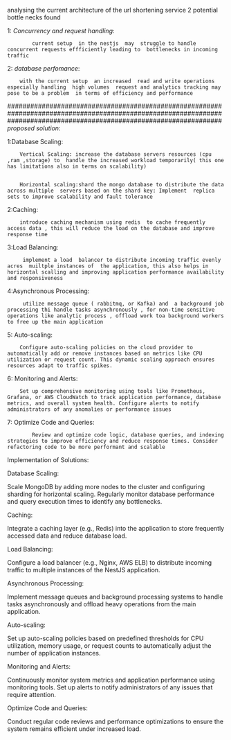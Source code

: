analysing the current architecture of the url shortening service  2  potential bottle necks  found


1: *Concurrency and request handling*:


            current setup  in the nestjs  may  struggle to handle concurrent requests effficiently leading to  bottlenecks in incoming traffic



2: *database  perfomance*:


        with the current setup  an increased  read and write operations especially handling  high volumes  request and analytics tracking may pose to be a problem  in terms of efficiency and performance


########################################################################################################################################################################
*proposed solution*:

1:Database Scaling:


        Vertical Scaling: increase the database servers resources (cpu ,ram ,storage) to  handle the increased workload temporarily( this one has limitations also in terms on scalability)


        Horizontal scaling:shard the mongo database to distribute the data across multiple  servers based on the shard key: Implement  replica sets to improve scalability and fault tolerance



2:Caching:


        introduce caching mechanism using redis  to cache frequently access data , this will reduce the load on the database and improve  response time



3:Load Balancing:


         implement a load  balancer to distribute incoming traffic evenly acres  muiltple instances of  the application, this also helps in horizontal scalling and improving application performance availability and responsiveness



4:Asynchronous Processing:

         utilize message queue ( rabbitmq, or Kafka) and  a background job processing thi handle tasks asynchronously , for non-time sensitive  operations like analytic process , offload work toa background workers to free up the main application

5: Auto-scaling:



        Configure auto-scaling policies on the cloud provider to automatically add or remove instances based on metrics like CPU utilization or request count. This dynamic scaling approach ensures resources adapt to traffic spikes.



6: Monitoring and Alerts:

        Set up comprehensive monitoring using tools like Prometheus, Grafana, or AWS CloudWatch to track application performance, database metrics, and overall system health. Configure alerts to notify administrators of any anomalies or performance issues



7: Optimize Code and Queries:



            Review and optimize code logic, database queries, and indexing strategies to improve efficiency and reduce response times. Consider refactoring code to be more performant and scalable



Implementation of Solutions:

Database Scaling:


Scale MongoDB by adding more nodes to the cluster and configuring sharding for horizontal scaling.
Regularly monitor database performance and query execution times to identify any bottlenecks.



Caching:



Integrate a caching layer (e.g., Redis) into the application to store frequently accessed data and reduce database load.


Load Balancing:



Configure a load balancer (e.g., Nginx, AWS ELB) to distribute incoming traffic to multiple instances of the NestJS application.



Asynchronous Processing:



Implement message queues and background processing systems to handle tasks asynchronously and offload heavy operations from the main application.



Auto-scaling:



Set up auto-scaling policies based on predefined thresholds for CPU utilization, memory usage, or request counts to automatically adjust the number of application instances.



Monitoring and Alerts:



Continuously monitor system metrics and application performance using monitoring tools. Set up alerts to notify administrators of any issues that require attention.




Optimize Code and Queries:



Conduct regular code reviews and performance optimizations to ensure the system remains efficient under increased load.